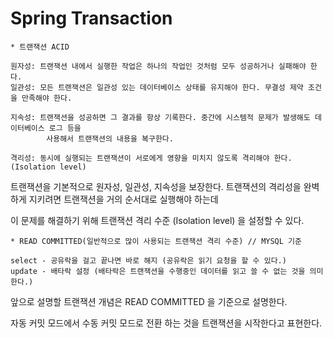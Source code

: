 # Spring Transaction
```
* 트랜잭션 ACID

원자성: 트랜잭션 내에서 실행한 작업은 하나의 작업인 것처럼 모두 성공하거나 실패해야 한다.
일관성: 모든 트랜잭션은 일관성 있는 데이터베이스 상태를 유지해야 한다. 무결성 제약 조건을 만족해야 한다.

지속성: 트랜잭션을 성공하면 그 결과를 항상 기록한다. 중간에 시스템적 문제가 발생해도 데이터베이스 로그 등을
        사용해서 트랜잭션의 내용을 복구한다.

격리성: 동시에 실행되는 트랜잭션이 서로에게 영향을 미치지 않도록 격리해야 한다. (Isolation level)
```
트랜잭션을 기본적으로 원자성, 일관성, 지속성을 보장한다. 트랜잭션의 격리성을 완벽하게 지키려면 트랜잭션을 거의 순서대로 실행해야 하는데

이 문제를 해결하기 위해 트랜잭션 격리 수준 (Isolation level) 을 설정할 수 있다. 

```
* READ COMMITTED(일반적으로 많이 사용되는 트랜잭션 격리 수준) // MYSQL 기준 

select - 공유락을 걸고 끝나면 바로 해지 (공유락은 읽기 요청을 할 수 있다.)
update - 배타락 설정 (배타락은 트랜잭션을 수행중인 데이터를 읽고 쓸 수 없는 것을 의미한다.)
```

앞으로 설명할 트랜잭션 개념은 READ COMMITTED 을 기준으로 설명한다. 

자동 커밋 모드에서 수동 커밋 모드로 전환 하는 것을 트랜잭션을 시작한다고 표현한다. 

